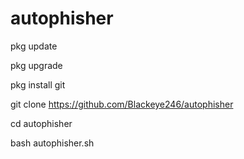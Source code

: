 # autophisher

pkg update 

pkg upgrade 

pkg install git 

git clone https://github.com/Blackeye246/autophisher

cd autophisher

bash autophisher.sh
